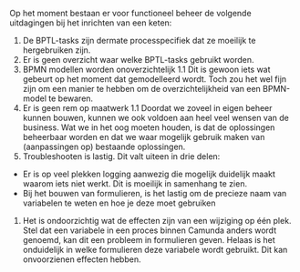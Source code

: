 Op het moment bestaan er voor functioneel beheer de volgende uitdagingen bij het inrichten van een keten:

1. De BPTL-tasks zijn dermate processpecifiek dat ze moeilijk te hergebruiken zijn.
1. Er is geen overzicht waar welke BPTL-tasks gebruikt worden. 
1. BPMN modellen worden onoverzichtelijk
1.1 Dit is gewoon iets wat gebeurt op het moment dat gemodelleerd wordt. Toch zou het wel fijn zijn om een manier te hebben om de overzichtelijkheid van een BPMN-model te bewaren. 
1. Er is geen rem op maatwerk
1.1 Doordat we zoveel in eigen beheer kunnen bouwen, kunnen we ook voldoen aan heel veel wensen van de business. Wat we in het oog moeten houden, is dat de oplossingen beheerbaar worden en dat we waar mogelijk gebruik maken van (aanpassingen op) bestaande oplossingen.  
1. Troubleshooten is lastig. Dit valt uiteen in drie delen:
  - Er is op veel plekken logging aanwezig die mogelijk duidelijk maakt waarom iets niet werkt. Dit is moeilijk in samenhang te zien.
  - Bij het bouwen van formulieren, is het lastig om de precieze naam van variabelen te weten en hoe je deze moet gebruiken
1. Het is ondoorzichtig wat de effecten zijn van een wijziging op één plek. Stel dat een variabele in een proces binnen Camunda anders wordt genoemd, kan dit een probleem in formulieren geven. Helaas is het onduidelijk in welke formulieren deze variabele wordt gebruikt. Dit kan onvoorzienen effecten hebben.
